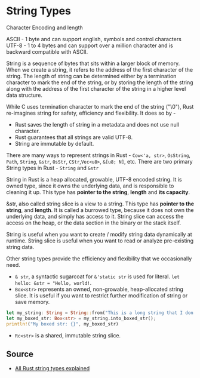 # String Types

Character Encoding and length

ASCII - 1 byte and can support english, symbols and control characters
UTF-8 - 1 to 4 bytes and can support over a million character and is backward compatible with ASCII.

String is a sequence of bytes that sits within a larger block of memory. When we create a string, it refers to the address of the first character of the string. The length of string can be determined either by a termination character to mark the end of the string, or by storing the length of the string along with the address of the first character of the string in a higher level data structure.

While C uses termination character to mark the end of the string ("\0"), Rust re-imagines string for safety, efficiency and flexibility. It does so by -

* Rust saves the length of string in a metadata and does not use null character.
* Rust guarantees that all strings are valid UTF-8.
* String are immutable by default.

There are many ways to represent strings in Rust - `Cow<'a, str>`, `OsString`, `Path`, `String`, `&str`, `OsStr`, `CStr`,`Vec<u8>`, `&[u8; N]`, etc. There are two primary String types in Rust - `String` and `&str`

String in Rust is a heap allocated, growable, UTF-8 encoded string. It is owned type, since it owns the underlying data, and is responsible to cleaning it up. This type has **pointer to the string**, **length** and **its capacity**.

&str, also called string slice is a view to a string. This type has **pointer to the string**, and **length**. It is called a burrowed type, because it does not own the underlying data, and simply has access to it. String slice can access the access on the heap, or the data section in the binary or the stack itself.

String is useful when you want to create / modify string data dynamically at runtime. String slice is useful when you want to read or analyze pre-existing string data.

Other string types provide the efficiency and flexibility that we occasionally need.

* `& str`, a syntactic sugarcoat for `&'static str` is used for literal. `let hello: &str = "Hello, world!`.
* `Box<str>` represents an owned, non-growable, heap-allocated string slice. It is useful if you want to restrict further modification of string or save memory.

```rust
let my_string: String = String::from("This is a long string that I don't intend to modify further");
let my_boxed_str: Box<str> = my_string.into_boxed_str();
println!("My boxed str: {}", my_boxed_str)
```

* `Rc<str>` is a shared, immutable string slice.

## Source

* [All Rust string types explained](https://www.youtube.com/watch?v=CpvzeyzgQdw)
